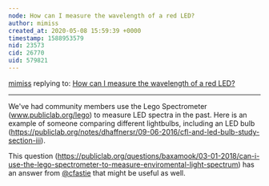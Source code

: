 ```yaml
---
node: How can I measure the wavelength of a red LED?
author: mimiss
created_at: 2020-05-08 15:59:39 +0000
timestamp: 1588953579
nid: 23573
cid: 26770
uid: 579821
---
```




[mimiss](../profile/mimiss) replying to: [How can I measure the wavelength of a red LED?](../notes/codificadesignstudio/05-07-2020/how-can-i-measure-the-wavelength-of-a-red-led)

----
We've had community members use the Lego Spectrometer (www.publiclab.org/lego) to measure LED spectra in the past. Here is an example of someone comparing different lightbulbs, including an LED bulb (https://publiclab.org/notes/dhaffnersr/09-06-2016/cfl-and-led-bulb-study-section-iii). 

This question (https://publiclab.org/questions/baxamook/03-01-2018/can-i-use-the-lego-spectrometer-to-measure-enviromental-light-spectrum) has an answer from  [@cfastie](/profile/cfastie) that might be useful as  well.